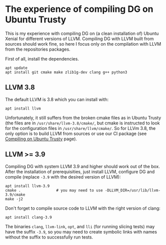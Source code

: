 # The experience of compiling DG on Ubuntu Trusty

This is my experience with compiling DG on (a clean installation of) Ubuntu Xenial for different versions of LLVM.
Compiling DG with LLVM built from sources should work fine, so here I focus only on the compilation
with LLVM from the repositories packages.


First of all, install the dependencies.

```
apt update
apt install git cmake make zlib1g-dev clang g++ python3
```

## LLVM 3.8

The default LLVM is 3.8 which you can install with:

```
apt install llvm
```

Unfortunately, it still suffers from the broken cmake files as in Ubuntu Trusty
(the files are in `/usr/share/llvm-3.8/cmake/`, but cmake is instructed to look
for the configuration files in `/usr/share/llvm/cmake/`. So for LLVm 3.8, the
only option is to build LLVM from sources or use our CI package
(see [Compiling on Ubuntu Trusty](compiling_ubuntu_trusty.md) page).

## LLVM >= 3.9

Compiling DG with system LLVM 3.9 and higher should work out of the box.
After the installation of prerequisities, just install LLVM, configure DG
and compile (replace `-3.9` with the desired version of LLVM):

```
apt install llvm-3.9
cmake .                # you may need to use -DLLVM_DIR=/usr/lib/llvm-3.9/cmake
make -j2
```

Don't forget to compile source code to LLVM with the right version of clang:

```
apt install clang-3.9
```

The binaries `clang`, `llvm-link`, `opt`, and `lli` (for running slicing tests) may have the suffix `-3.9`,
so you may need to create symbolic links with names without the suffix to successfully run tests.


